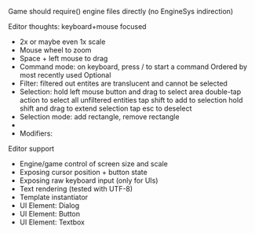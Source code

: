 
Game should require() engine files directly (no EngineSys indirection)

Editor thoughts: keyboard+mouse focused
- 2x or maybe even 1x scale
- Mouse wheel to zoom
- Space + left mouse to drag
- Command mode: on keyboard, press / to start a command
	Ordered by most recently used
	Optional 
- Filter: filtered out entites are translucent and cannot be selected
- Selection:
	hold left mouse button and drag to select area
	double-tap action to select all unfiltered entities
	tap shift to add to selection
	hold shift and drag to extend selection
	tap esc to deselect
- Selection mode: add rectangle, remove rectangle
- 
- Modifiers: 

Editor support
- Engine/game control of screen size and scale
- Exposing cursor position + button state
- Exposing raw keyboard input (only for UIs)
- Text rendering (tested with UTF-8)
- Template instantiator
- UI Element: Dialog
- UI Element: Button
- UI Element: Textbox

